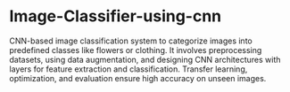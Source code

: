 # Image-Classifier-using-cnn
CNN-based image classification system to categorize images into predefined classes like flowers or clothing. It involves preprocessing datasets, using data augmentation, and designing CNN architectures with layers for feature extraction and classification. Transfer learning, optimization, and evaluation ensure high accuracy on unseen images.
